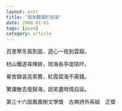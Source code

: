 ```yaml
---
layout: post
title: "偕友觀潮於旭海"
date: 2008-01-01
tags: [poem]
category: article
---
```


百里寒冬風割面，遊心一夜到雲巔。

枋山鐵道尋陳跡，旭海長亭度陌阡。

華舍錦衾高索費，紅霞碧海不需錢。

驚瀾散去復歸海，談笑盡時情自延。

<!--more-->

第三十六屆鳳凰樹文學獎　古典詩外系組　正獎
